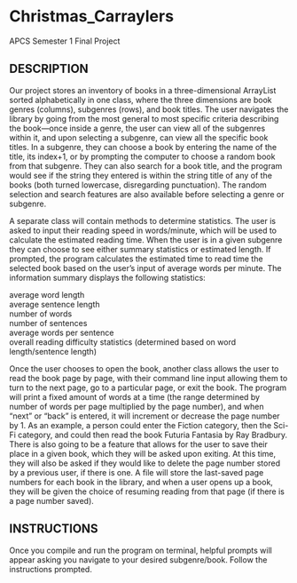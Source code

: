 # Christmas_Carraylers
APCS Semester 1 Final Project

## DESCRIPTION 

Our project stores an inventory of books in a three-dimensional ArrayList sorted alphabetically in one class, where the three dimensions are book genres (columns), subgenres (rows), and book titles. The user navigates the library by going from the most general to most specific criteria describing the book—once inside a genre, the user can view all of the subgenres within it, and upon selecting a subgenre, can view all the specific book titles. In a subgenre, they can choose a book by entering the name of the title, its index+1, or by prompting the computer to choose a random book from that subgenre. They can also search for a book title, and the program would see if the string they entered is within the string title of any of the books (both turned lowercase, disregarding punctuation). The random selection and search features are also available before selecting a genre or subgenre. 

A separate class will contain methods to determine statistics. The user is asked to input their reading speed in words/minute, which will be used to calculate the estimated reading time. When the user is in a given subgenre they can choose to see either summary statistics or estimated length. If prompted, the program calculates the estimated time to read time the selected book based on the user’s input of average words per minute. The information summary displays the following statistics:

average word length  
average sentence length  
number of words  
number of sentences  
average words per sentence  
overall reading difficulty statistics (determined based on word length/sentence length)  

Once the user chooses to open the book, another class allows the user to read the book page by page, with their command line input allowing them to turn to the next page, go to a particular page, or exit the book. The program will print a fixed amount of words at a time (the range determined by number of words per page multiplied by the page number), and when “next” or “back” is entered, it will increment or decrease the page number by 1. 
 As an example, a person could enter the Fiction category, then the Sci-Fi category, and could then read the book Futuria Fantasia by Ray Bradbury.
There is also going to be a feature that allows for the user to save their place in a given book, which they will be asked upon exiting. At this time, they will also be asked if they would like to delete the page number stored by a previous user, if there is one. A file will store the last-saved page numbers for each book in the library, and when a user opens up a book, they will be given the choice of resuming reading from that page (if there is a page number saved).

## INSTRUCTIONS 

Once you compile and run the program on terminal, helpful prompts will appear asking you navigate to your desired subgenre/book. Follow the instructions prompted. 

